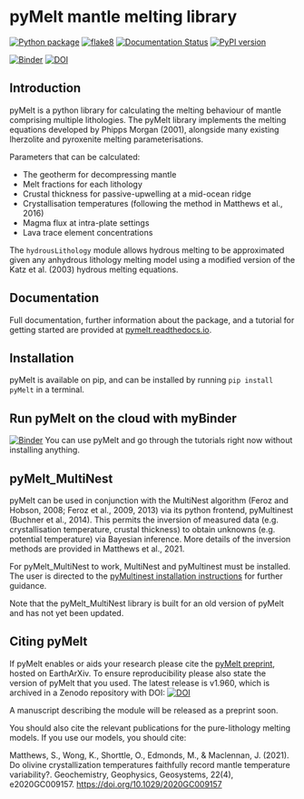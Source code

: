 
# pyMelt mantle melting library

[![Python package](https://github.com/simonwmatthews/pyMelt/actions/workflows/python-package.yml/badge.svg)](https://github.com/simonwmatthews/pyMelt/actions/workflows/python-package.yml)
[![flake8](https://github.com/simonwmatthews/pyMelt/actions/workflows/flake8.yml/badge.svg)](https://github.com/simonwmatthews/pyMelt/actions/workflows/flake8.yml)
[![Documentation Status](https://readthedocs.org/projects/pymelt/badge/?version=latest)](https://pymelt.readthedocs.io/en/latest/?badge=latest)
[![PyPI version](https://badge.fury.io/py/pyMelt.svg)](https://badge.fury.io/py/pyMelt)

[![Binder](https://mybinder.org/badge_logo.svg)](https://mybinder.org/v2/gh/simonwmatthews/pyMelt/HEAD?labpath=docs%2Ftutorial%2Ftutorial1.ipynb)
[![DOI](https://zenodo.org/badge/259243892.svg)](https://zenodo.org/badge/latestdoi/259243892)

## Introduction

pyMelt is a python library for calculating the melting behaviour of mantle comprising multiple lithologies. The pyMelt library implements the melting equations developed by Phipps Morgan (2001), alongside many existing lherzolite and pyroxenite melting parameterisations.

Parameters that can be calculated:

* The geotherm for decompressing mantle
* Melt fractions for each lithology
* Crustal thickness for passive-upwelling at a mid-ocean ridge
* Crystallisation temperatures (following the method in Matthews et al., 2016)
* Magma flux at intra-plate settings
* Lava trace element concentrations

The `hydrousLithology` module allows hydrous melting to be approximated given any anhydrous lithology melting model using a modified version of the Katz et al. (2003) hydrous melting equations.

## Documentation
Full documentation, further information about the package, and a tutorial for getting started are
provided at [pymelt.readthedocs.io](http://pymelt.readthedocs.io).

## Installation
pyMelt is available on pip, and can be installed by running `pip install pyMelt` in a terminal.

## Run pyMelt on the cloud with myBinder
[![Binder](https://mybinder.org/badge_logo.svg)](https://mybinder.org/v2/gh/simonwmatthews/pyMelt/HEAD?labpath=docs%2Ftutorial%2Ftutorial1.ipynb)
You can use pyMelt and go through the tutorials right now without installing anything.

## pyMelt_MultiNest
pyMelt can be used in conjunction with the MultiNest algorithm (Feroz and Hobson, 2008; Feroz et al., 2009, 2013) via its python frontend, pyMultinest (Buchner et al., 2014). This permits the inversion of measured data (e.g. crystallisation temperature, crustal thickness) to obtain unknowns (e.g. potential temperature) via Bayesian inference. More details of the inversion methods are provided in Matthews et al., 2021.

For pyMelt_MultiNest to work, MultiNest and pyMultinest must be installed. The user is directed to the [pyMultinest installation instructions](https://johannesbuchner.github.io/PyMultiNest/) for further guidance.

Note that the pyMelt_MultiNest library is built for an old version of pyMelt and has not yet been updated.

## Citing pyMelt
If pyMelt enables or aids your research please cite the [pyMelt preprint](https://doi.org/10.31223/X5JP7X), hosted on EarthArXiv. To ensure reproducibility please also state the version of pyMelt that you used. The latest release is v1.960, which is archived in a Zenodo repository with DOI:
[![DOI](https://zenodo.org/badge/259243892.svg)](https://zenodo.org/badge/latestdoi/259243892)

A manuscript describing the module will be released as a preprint soon.

You should also cite the relevant publications for the pure-lithology melting models. If you use our models, you should cite:

Matthews, S., Wong, K., Shorttle, O., Edmonds, M., & Maclennan, J. (2021). Do olivine crystallization temperatures faithfully record mantle temperature variability?. Geochemistry, Geophysics, Geosystems, 22(4), e2020GC009157. https://doi.org/10.1029/2020GC009157
